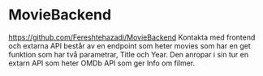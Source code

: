 # MovieBackend
https://github.com/Fereshtehazadi/MovieBackend
Kontakta med frontend och extarna API
består av en endpoint som heter movies som har en get funktion som har två parametrar, Title och Year.
Den anropar i sin tur en extarn API som heter OMDb API som ger Info om filmer.
